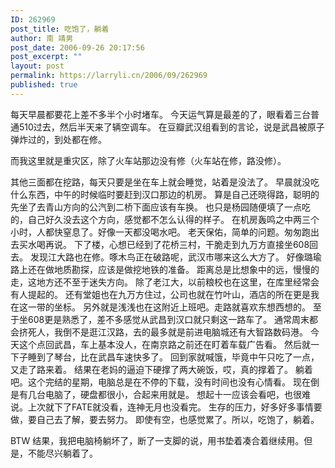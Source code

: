 ```yaml
---
ID: 262969
post_title: 吃饱了，躺着
author: 南 靖男
post_date: 2006-09-26 20:17:56
post_excerpt: ""
layout: post
permalink: https://larryli.cn/2006/09/262969
published: true
---
```

每天早晨都要花上差不多半个小时堵车。
今天运气算是最差的了，眼看着三台普通510过去，然后半天来了辆空调车。
在豆瓣武汉组看到的言论，说是武昌被原子弹炸过的，到处都在修。
<!--more-->而我这里就是重灾区，除了火车站那边没有修（火车站在修，路没修）。
其他三面都在挖路，每天只要是坐在车上就会睡觉，站着是没法了。
早晨就没吃什么东西，中午的时候临时要赶到汉口那边的机房。
算是自己还晓得路，聪明的先坐了去青山方向的公汽到二桥下面应该有车换。
也只是杨园随便填了一点吃的，自己好久没去这个方向，感觉都不怎么认得的样子。
在机房轰鸣之中两三个小时，人都快窒息了。好像一天都没喝水吧。
老天保佑，简单的问题。匆匆跑出去买水喝再说。
下了楼，心想已经到了花桥三村，干脆走到九万方直接坐608回去。
发现江大路也在修。啄木鸟正在破路呢，武汉市哪来这么大方了。
好像璐瑜路上还在做地质勘探，应该是做挖地铁的准备。
距离总是比想象中的远，慢慢的走，这地方还不至于迷失方向。
除了老江大，以前粮校也在这里，在库里经常会有人提起的。
还有堂姐也在九万方住过，公司也就在竹叶山，酒店的所在更是我在这一带的坐标。
另外就是浅浅也在这附近上班吧。走路就喜欢东想西想的。
至于坐608更是熟悉了，差不多感觉从武昌到汉口就只剩这一路车了。
通常周末都会挤死人，我倒不是逛江汉路，去的最多就是前进电脑城还有大智路数码港。
今天这个点回武昌，车上基本没人，在南京路之前还在盯着车载广告看。
然后就一下子睡到了琴台，比在武昌车速快多了。
回到家就喊饿，毕竟中午只吃了一点，又走了路来着。
结果在老妈的逼迫下硬撑了两大碗饭，哎，真的撑着了。
躺着吧。这个完结的星期，电脑总是在不停的下载，没有时间也没有心情看。
现在倒是有几台电脑了，硬盘都很小，合起来用就是。
想起十一应该会看吧，也很难说。上次就下了FATE就没看，连神无月也没看完。
生存的压力，好多好多事情要做，要自己去了解，要去努力。
即使有空，也感觉累了。所以，吃饱了，躺着。

BTW 结果，我把电脑椅躺坏了，断了一支脚的说，用书垫着凑合着继续用。但是，不能尽兴躺着了。